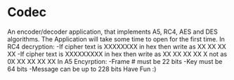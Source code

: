 # Codec
An encoder/decoder application, that implements A5, RC4, AES and DES algorithms.
The Application will take some time to open for the 
first time.
In RC4 decryption: -If cipher text is XXXXXXXX in hex
		    then write as XX XX XX XX
		   -If cipher text is XXXXXXXXX in hex
		    then write as XX XX XX XX X 
		           not as 0X XX XX XX XX
In A5 Encyrption: -Frame # must be 22 bits
		  -Key must be 64 bits
                  -Message can be up to 228 bits
Have Fun :)
